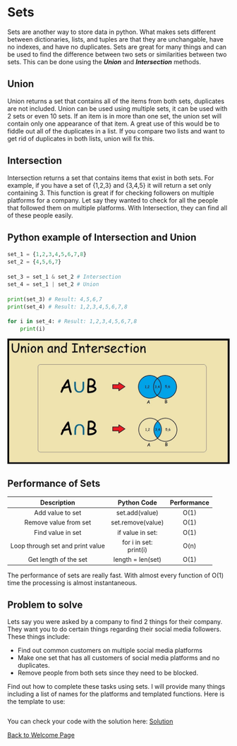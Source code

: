 # Sets
Sets are another way to store data in python. What makes sets different between dictionaries, lists, and tuples are that they are unchangable, have no indexes, and have no duplicates. Sets are great for many things and can be used to find the difference between two sets or similarities between two sets. This can be done using the ***Union*** and ***Intersection*** methods. 

## Union
Union returns a set that contains all of the items from both sets, duplicates are not included. Union can be used using multiple sets, it can be used with 2 sets or even 10 sets. If an item is in more than one set, the union set will contain only one appearance of that item. A great use of this would be to fiddle out all of the duplicates in a list. If you compare two lists and want to get rid of duplicates in both lists, union will fix this.


## Intersection
Intersection returns a set that contains items that exist in both sets. For example, if you have a set of {1,2,3} and {3,4,5} it will return a set only containing 3. This function is great if for checking followers on multiple platforms for a company. Let say they wanted to check for all the people that followed them on multiple platforms. With Intersection, they can find all of these people easily.

## Python example of Intersection and Union
``` python
set_1 = {1,2,3,4,5,6,7,8}
set_2 = {4,5,6,7}

set_3 = set_1 & set_2 # Intersection 
set_4 = set_1 | set_2 # Union 

print(set_3) # Result: 4,5,6,7
print(set_4) # Result: 1,2,3,4,5,6,7,8

for i in set_4: # Result: 1,2,3,4,5,6,7,8
    print(i)
```

![Different kinds of Sets](Images/PythonSetOperations.jpg)

## Performance of Sets
|       Description         |      Python Code      |     Performance     | 
|      :-----------:        |     :------------:    |     :-----------:   |
|   Add value to set        |    set.add(value)     |         O(1)        |
|   Remove value from set   |    set.remove(value)  |         O(1)        |
|   Find value in set       |    if value in set:   |         O(1)        |
|   Loop through set and print value|    for i in set: <br> print(i)| O(n)|
|   Get length of the set   |    length = len(set)  |         O(1)        |

The performance of sets are really fast. With almost every function of O(1) time 
the processing is almost instantaneous.


## Problem to solve
Lets say you were asked by a company to find 2 things for their company. They want you to do certain things regarding their social media followers. These things include:
* Find out common customers on multiple social media platforms 
* Make one set that has all customers of social media platforms and no duplicates.
* Remove people from both sets since they need to be blocked.

Find out how to complete these tasks using sets. I will provide many things including a list of names for the platforms and templated functions. Here is the template to use:
``` python

```

You can check your code with the solution here: [Solution](SourceCodes/Set_solution.py)

[Back to Welcome Page](Welcome.md)